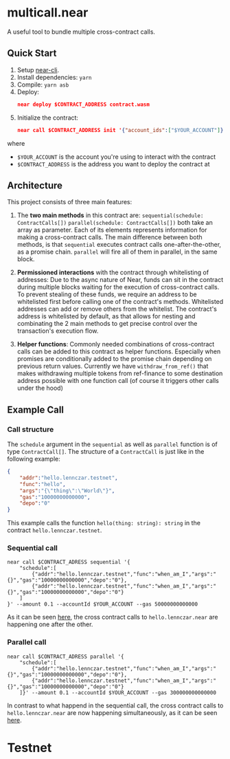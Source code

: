 # multicall.near

A useful tool to bundle multiple cross-contract calls. 

## Quick Start

1. Setup [near-cli](https://docs.near.org/docs/tools/near-cli).
2. Install dependencies: `yarn`
3. Compile: `yarn asb`
4. Deploy: 
    ```json
    near deploy $CONTRACT_ADDRESS contract.wasm
    ```
6. Initialize the contract:
    ```json
    near call $CONTRACT_ADDRESS init '{"account_ids":["$YOUR_ACCOUNT"]}' --amount 0.01 --accountId $YOUR_ADDRESS
    ```

where 
* `$YOUR_ACCOUNT` is the account you're using to interact with the contract 
* `$CONTRACT_ADDRESS` is the address you want to deploy the contract at

## Architecture

This project consists of three main features:

1. The **two main methods** in this contract are:
`sequential(schedule: ContractCalls[])`
`parallel(schedule: ContractCalls[])`
both take an array as parameter. Each of its elements represents information for making a cross-contract calls. The main difference between both methods, is that `sequential` executes contract calls one-after-the-other, as a promise chain. `parallel` will fire all of them in parallel, in the same block.

2. **Permissioned interactions** with the contract through whitelisting of addresses:
Due to the async nature of Near, funds can sit in the contract during multiple blocks waiting for the execution of cross-contract calls. To prevent stealing of these funds, we require an address to be whitelisted first before calling one of the contract's methods.
Whitelisted addresses can add or remove others from the whitelist.
The contract's address is whitelisted by default, as that allows for nesting and combinating the 2 main methods to get precise control over the transaction's execution flow.
    

3. **Helper functions**:
Commonly needed combinations of cross-contract calls can be added to this contract as helper functions. Especially when promises are conditionally added to the promise chain depending on previous return values.
Currently we have `withdraw_from_ref()` that makes withdrawing multiple tokens from ref-finance to some destination address possible with one function call (of course it triggers other calls under the hood)


## Example Call

### Call structure
The `schedule` argument in the `sequential` as well as `parallel` function is of type `ContractCall[]`. The structure of a `ContractCall` is just like in the following example:
```json
{
    "addr":"hello.lennczar.testnet",
    "func":"hello",
    "args":"{\"thing\":\"World\"}",
    "gas":"10000000000000",
    "depo":"0"
}
```
This example calls the function `hello(thing: string): string` in the contract `hello.lennczar.testnet`.

### Sequential call
```json=
near call $CONTRACT_ADRESS sequential '{
    "schedule":[
        {"addr":"hello.lennczar.testnet","func":"when_am_I","args":"{}","gas":"10000000000000","depo":"0"},
        {"addr":"hello.lennczar.testnet","func":"when_am_I","args":"{}","gas":"10000000000000","depo":"0"}
    ]
}' --amount 0.1 --accountId $YOUR_ACCOUNT --gas 50000000000000
```
As it can be seen [here](https://explorer.testnet.near.org/transactions/2qsCvUNyih6sEZWJUoU1cCZdeSUT76G3PRmFYnTuk4ps), the cross contract calls to `hello.lennczar.near` are happening one after the other.
### Parallel call
```json=
near call $CONTRACT_ADRESS parallel '{
    "schedule":[
        {"addr":"hello.lennczar.testnet","func":"when_am_I","args":"{}","gas":"10000000000000","depo":"0"},
        {"addr":"hello.lennczar.testnet","func":"when_am_I","args":"{}","gas":"10000000000000","depo":"0"}
    ]}' --amount 0.1 --accountId $YOUR_ACCOUNT --gas 300000000000000
```
In contrast to what happend in the sequential call, the cross contract calls to `hello.lennczar.near` are now happening simultaneously, as it can be seen [here](https://explorer.testnet.near.org/transactions/HkHCcz42n3r31GtFTv2UYt1m6GdSPfPbrXa2GF5Gpj5S).

# Testnet
